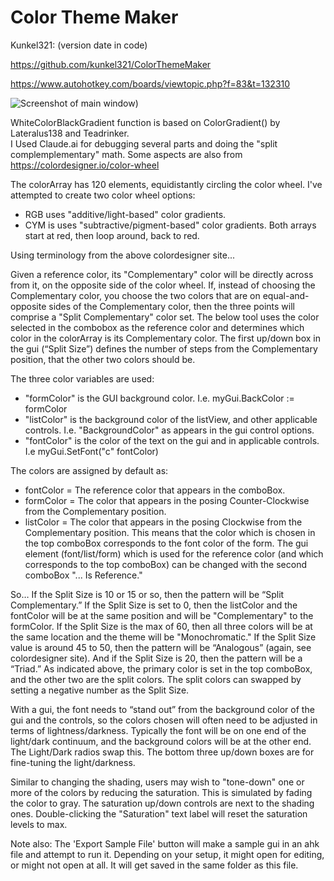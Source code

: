 # Color Theme Maker

Kunkel321: (version date in code)

https://github.com/kunkel321/ColorThemeMaker

https://www.autohotkey.com/boards/viewtopic.php?f=83&t=132310

![Screenshot of main window](https://i.imgur.com/BJaONaj.png))


WhiteColorBlackGradient function is based on ColorGradient() by Lateralus138 and Teadrinker.  
I Used Claude.ai for debugging several parts and doing the "split complemplementary" math. 
Some aspects are also from https://colordesigner.io/color-wheel

The colorArray has 120 elements, equidistantly circling the color wheel.  I've attempted to create two color wheel options:
* RGB uses "additive/light-based" color gradients.
* CYM is uses "subtractive/pigment-based" color gradients.
Both arrays start at red, then loop around, back to red.

Using terminology from the above colordesigner site...

Given a reference color, its "Complementary" color will be directly across from it, on the opposite side of the color wheel.  If, instead of choosing the Complementary color, you choose the two colors that are on equal-and-opposite sides of the Complementary color, then the three points will comprise a "Split Complementary" color set.  The below tool uses the color selected in the combobox as the reference color and determines which color in the colorArray is its Complementary color.  The first up/down box in the gui (“Split Size”) defines the number of steps from the Complementary position, that the other two colors should be.  

The three color variables are used:
* "formColor" is the GUI background color.  I.e. myGui.BackColor := formColor
* "listColor" is the background color of the listView, and other applicable controls.  I.e. "BackgroundColor" as appears in the gui control options. 
* "fontColor" is the color of the text on the gui and in applicable controls.  I.e myGui.SetFont("c" fontColor)

The colors are assigned by default as:  
* fontColor = The reference color that appears in the comboBox.
* formColor = The color that appears in the posing Counter-Clockwise from the Complementary position. 
* listColor = The color that appears in the posing Clockwise from the Complementary position. 
This means that the color which is chosen in the top comboBox corresponds to the font color of the form.  The gui element (font/list/form) which is used for the reference color (and which corresponds to the top comboBox) can be changed with the second comboBox "... Is Reference."   

So… If the Split Size is 10 or 15 or so, then the pattern will be “Split Complementary.”  If the Split Size is set to 0, then the listColor and the fontColor will be at the same position and will be "Complementary" to the formColor.   If the Split Size is the max of 60, then all three colors will be at the same location and the theme will be "Monochromatic."  If the Split Size value is around 45 to 50, then the pattern will be “Analogous” (again, see colordesigner site).  And if the Split Size is 20, then the pattern will be a “Triad.”   As indicated above, the primary color is set in the top comboBox, and the other two are the split colors.  The split colors can swapped by setting a negative number as the Split Size.

With a gui, the font needs to “stand out” from the background color of the gui and the controls, so the  colors chosen will often need to be adjusted in terms of lightness/darkness.  Typically the font will be on one end of the light/dark continuum, and the background colors will be at the other end.  The Light/Dark radios swap this.  The bottom three up/down boxes are for fine-tuning the light/darkness. 

Similar to changing the shading, users may wish to "tone-down" one or more of the colors by reducing the saturation.  This is simulated by fading the color to gray.  The saturation up/down controls are next to the shading ones. Double-clicking the "Saturation" text label will reset the saturation levels to max. 

Note also:  The 'Export Sample File' button will make a sample gui in an ahk file and attempt to run it.  Depending on your setup, it might open for editing, or might not open at all.  It will get saved in the same folder as this file. 
